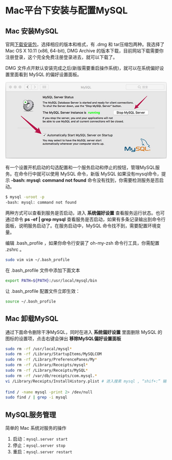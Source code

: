 
Mac平台下安装与配置MySQL
===

## Mac 安装MySQL

官网[下载安装包](http://downloads.mysql.com/archives/community/)，选择相应的版本和格式，有 .dmg 和 tar压缩包两种。我选择了 Mac OS X 10.11 (x86, 64-bit), DMG Archive 的版本下载，目前网站下载需要你注册登录，这个完全免费注册登录进去，就可以下载了。

DMG 文件点开默认安装完成之后(新版需要重启操作系统)，就可以在系统偏好设置里面看到 MySQL 的偏好设置面板。

![MySQL](../img/2.1_1.jpg)

有一个设置开机启动的勾选配置和一个服务启动和停止的按钮，管理MySQL服务。在命令行中就可以使用 MySQL 命令，新版 MySQL 如果没有mysql命令，提示 **-bash: mysql: command not found** 命令没有找到，你需要检测服务是否启动。

```bash
$ mysql -uroot -p
-bash: mysql: command not found
```

两种方式可以查看到服务是否启动，进入 **系统偏好设置** 查看服务运行状态。也可通过命令 **ps -ef | grep mysql** 查看服务是否启动，如果有多条记录输出到命令行面板，说明服务启动了。在服务启动中，MySQL 命令找不到，需要配置环境变量。

编辑 .bash_profile ，如果你命令行安装了 oh-my-zsh 命令行工具，你需配置 .zshrc 。

```bash
sudo vim vim ~/.bash_profile
```

在 .bash_profile 文件中添加下面文本

```bash
export PATH=${PATH}:/usr/local/mysql/bin 
```

让 .bash_profile 配置文件立即生效：

```bash
source ~/.bash_profile
```

## Mac 卸载MySQL

通过下面命令删除干净MySQL，同时在进入 **系统偏好设置** 里面删除 MySQL 的图标的设置项，点击右键会弹出 **移除MySQL偏好设置面板**

```bash
sudo rm -rf /usr/local/mysql*
sudo rm -rf /Library/StartupItems/MySQLCOM
sudo rm -rf /Library/PreferencePanes/My*
sudo rm -rf /Library/Receipts/mysql*
sudo rm -rf /Library/Receipts/MySQL*
sudo rm -rf /var/db/receipts/com.mysql.*
vi /Library/Receipts/InstallHistory.plist # 进入搜素 mysql , “shif+:” 输入mysql

find / -name mysql -print 2> /dev/null
sudo find / | grep -i mysql
```

## MySQL服务管理

简单的 Mac 系统对服务的操作

1. 启动：`mysql.server start`
2. 停止：`mysql.server stop`
3. 重启：`mysql.server restart`

